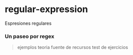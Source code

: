 # regular-expression
Espresiones regulares

### Un paseo por regex

> ejemplos 
> teoria
> fuente de recursos
> test de ejercicios
